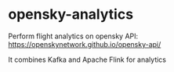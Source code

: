 # opensky-analytics
Perform flight analytics on opensky API: https://openskynetwork.github.io/opensky-api/

It combines Kafka and Apache Flink for analytics
